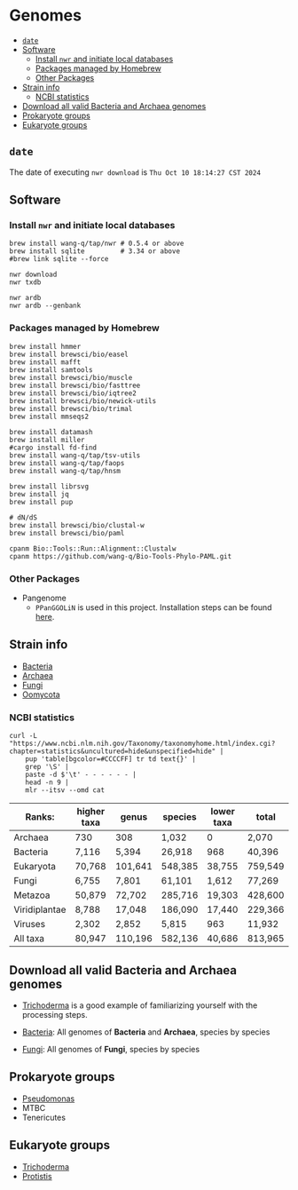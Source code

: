# Genomes

<!-- toc -->

- [`date`](#date)
- [Software](#software)
    * [Install `nwr` and initiate local databases](#install-nwr-and-initiate-local-databases)
    * [Packages managed by Homebrew](#packages-managed-by-homebrew)
    * [Other Packages](#other-packages)
- [Strain info](#strain-info)
    * [NCBI statistics](#ncbi-statistics)
- [Download all valid Bacteria and Archaea genomes](#download-all-valid-bacteria-and-archaea-genomes)
- [Prokaryote groups](#prokaryote-groups)
- [Eukaryote groups](#eukaryote-groups)

<!-- tocstop -->

## `date`

The date of executing `nwr download` is `Thu Oct 10 18:14:27 CST 2024`

## Software

### Install `nwr` and initiate local databases

```shell
brew install wang-q/tap/nwr # 0.5.4 or above
brew install sqlite         # 3.34 or above
#brew link sqlite --force

nwr download
nwr txdb

nwr ardb
nwr ardb --genbank

```

### Packages managed by Homebrew

```shell
brew install hmmer
brew install brewsci/bio/easel
brew install mafft
brew install samtools
brew install brewsci/bio/muscle
brew install brewsci/bio/fasttree
brew install brewsci/bio/iqtree2
brew install brewsci/bio/newick-utils
brew install brewsci/bio/trimal
brew install mmseqs2

brew install datamash
brew install miller
#cargo install fd-find
brew install wang-q/tap/tsv-utils
brew install wang-q/tap/faops
brew install wang-q/tap/hnsm

brew install librsvg
brew install jq
brew install pup

# dN/dS
brew install brewsci/bio/clustal-w
brew install brewsci/bio/paml

cpanm Bio::Tools::Run::Alignment::Clustalw
cpanm https://github.com/wang-q/Bio-Tools-Phylo-PAML.git

```

### Other Packages

* Pangenome
    * `PPanGGOLiN` is used in this project. Installation steps can be
      found [here](https://github.com/wang-q/dotfiles/blob/master/others.sh).

## Strain info

* [Bacteria](https://www.ncbi.nlm.nih.gov/Taxonomy/Browser/wwwtax.cgi?id=2)
* [Archaea](https://www.ncbi.nlm.nih.gov/Taxonomy/Browser/wwwtax.cgi?id=2157)
* [Fungi](https://www.ncbi.nlm.nih.gov/Taxonomy/Browser/wwwtax.cgi?id=4751)
* [Oomycota](https://www.ncbi.nlm.nih.gov/Taxonomy/Browser/wwwtax.cgi?id=4762)

### NCBI statistics

```shell
curl -L "https://www.ncbi.nlm.nih.gov/Taxonomy/taxonomyhome.html/index.cgi?chapter=statistics&uncultured=hide&unspecified=hide" |
    pup 'table[bgcolor=#CCCCFF] tr td text{}' |
    grep '\S' |
    paste -d $'\t' - - - - - - |
    head -n 9 |
    mlr --itsv --omd cat

```

| Ranks:        | higher taxa | genus   | species | lower taxa | total   |
|---------------|-------------|---------|---------|------------|---------|
| Archaea       | 730         | 308     | 1,032   | 0          | 2,070   |
| Bacteria      | 7,116       | 5,394   | 26,918  | 968        | 40,396  |
| Eukaryota     | 70,768      | 101,641 | 548,385 | 38,755     | 759,549 |
| Fungi         | 6,755       | 7,801   | 61,101  | 1,612      | 77,269  |
| Metazoa       | 50,879      | 72,702  | 285,716 | 19,303     | 428,600 |
| Viridiplantae | 8,788       | 17,048  | 186,090 | 17,440     | 229,366 |
| Viruses       | 2,302       | 2,852   | 5,815   | 963        | 11,932  |
| All taxa      | 80,947      | 110,196 | 582,136 | 40,686     | 813,965 |

## Download all valid Bacteria and Archaea genomes

* [Trichoderma](./groups/Trichoderma.md) is a good example of familiarizing yourself with the
  processing steps.

* [Bacteria](./Bacteria.md): All genomes of **Bacteria** and **Archaea**, species by species

* [Fungi](./Fungi.md): All genomes of **Fungi**, species by species

## Prokaryote groups

* [Pseudomonas](groups/Pseudomonas.md)
* MTBC
* Tenericutes

## Eukaryote groups

* [Trichoderma](groups/Trichoderma.md)
* [Protistis](groups/Protists.md)
